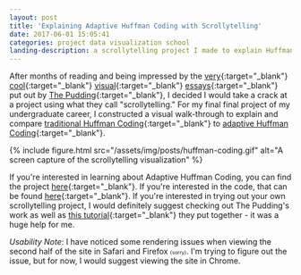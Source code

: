 ```yaml
---
layout: post
title: 'Explaining Adaptive Huffman Coding with Scrollytelling'
date: 2017-06-01 15:05:41
categories: project data visualization school
landing-description: a scrollytelling project I made to explain Huffman Coding
---
```


After months of reading and being impressed by the [very](https://pudding.cool/2017/04/beer/){:target="_blank"} [cool](https://pudding.cool/2017/01/making-it-big/){:target="_blank"} [visual](https://pudding.cool/2017/02/vocabulary/){:target="_blank"} [essays](https://pudding.cool/2017/05/song-repetition/){:target="_blank"} put out by [The Pudding](https://pudding.cool/){:target="_blank"}, I decided I would take a crack at a project using what they call "scrollytelling." For my final final project of my undergraduate career, I constructed a visual walk-through to explain and compare [traditional Huffman Coding](https://en.wikipedia.org/wiki/Huffman_coding){:target="_blank"} to [adaptive Huffman Coding](https://en.wikipedia.org/wiki/Adaptive_Huffman_coding){:target="_blank"}.

{% include figure.html src="/assets/img/posts/huffman-coding.gif" alt="A screen capture of the scrollytelling visualization" %}

If you're interested in learning about Adaptive Huffman Coding, you can find the project [here](http://ben-tanen.github.io/AdaptiveHuffmanCoding/){:target="_blank"}. If you're interested in the code, that can be found [here](https://github.com/ben-tanen/AdaptiveHuffmanCoding){:target="_blank"}. If you're interested in trying out your own scrollytelling project, I would definitely suggest checking out The Pudding's work as well as [this tutorial](https://pudding.cool/process/how-to-implement-scrollytelling/){:target="_blank"} they put together - it was a huge help for me.

*Usability Note*: I have noticed some rendering issues when viewing the second half of the site in Safari and Firefox <span style="font-size: 9px">(sorry)</span>. I'm trying to figure out the issue, but for now, I would suggest viewing the site in Chrome.